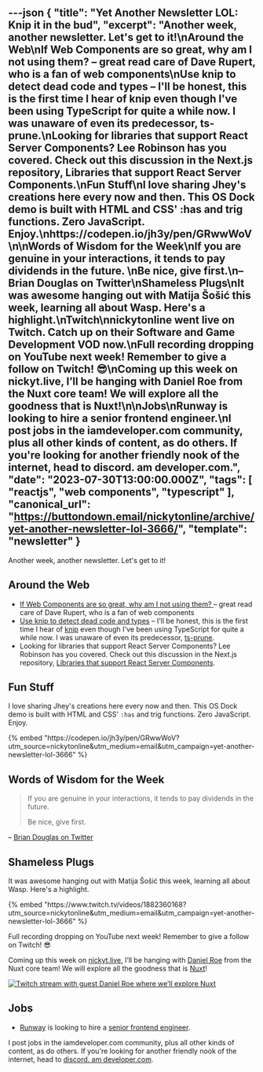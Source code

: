 ---json
{
  "title": "Yet Another Newsletter LOL: Knip it in the bud",
  "excerpt": "Another week, another newsletter. Let's get to it!\nAround the Web\nIf Web Components are so great, why am I not using them?  – great  read care of Dave Rupert, who is a fan of web components\nUse knip to detect dead code and types – I'll be honest, this is the first time I hear of knip even though I've been using TypeScript for quite a while now. I was unaware of even its predecessor, ts-prune.\nLooking for libraries that support React Server Components? Lee Robinson has you covered. Check out this discussion in the Next.js repository, Libraries that support React Server Components.\nFun Stuff\nI love sharing Jhey's creations here every now and then. This OS Dock demo is built with HTML and CSS' :has and trig functions. Zero JavaScript. Enjoy.\nhttps://codepen.io/jh3y/pen/GRwwWoV\n\nWords of Wisdom for the Week\nIf you are genuine in your interactions, it tends to pay dividends in the future. \nBe nice, give first.\n– Brian Douglas on Twitter\nShameless Plugs\nIt was awesome hanging out with Matija Šošić this week, learning all about Wasp. Here's a highlight.\nTwitch\nnickytonline went live on Twitch. Catch up on their Software and Game Development VOD now.\nFull recording dropping on YouTube next week! Remember to give a follow on Twitch! 😎\nComing up this week on nickyt.live, I’ll be hanging with Daniel Roe from the Nuxt core team! We will explore all the goodness that is Nuxt!\n\nJobs\nRunway is looking to hire a senior frontend engineer.\nI post jobs in the iamdeveloper.com community, plus all other kinds of content, as do others. If you're looking for another friendly nook of the internet, head to discord. am developer.com.",
  "date": "2023-07-30T13:00:00.000Z",
  "tags": [
    "reactjs",
    "web components",
    "typescript"
  ],
  "canonical_url": "https://buttondown.email/nickytonline/archive/yet-another-newsletter-lol-3666/",
  "template": "newsletter"
}
---

<p>Another week, another newsletter. Let's get to it!</p>
<h2>Around the Web</h2>
<ul>
<li><a href="https://daverupert.com/2023/07/why-not-webcomponents/?utm_source=nickytonline&amp;utm_medium=email&amp;utm_campaign=yet-another-newsletter-lol-3666" target="_blank">If Web Components are so great, why am I not using them? </a> – great  read care of Dave Rupert, who is a fan of web components</li>
<li><a href="https://effectivetypescript.com/2023/07/29/knip/?utm_source=nickytonline&amp;utm_medium=email&amp;utm_campaign=yet-another-newsletter-lol-3666" target="_blank">Use knip to detect dead code and types</a> – I'll be honest, this is the first time I hear of <a href="https://github.com/webpro/knip?utm_source=nickytonline&amp;utm_medium=email&amp;utm_campaign=yet-another-newsletter-lol-3666" target="_blank">knip</a> even though I've been using TypeScript for quite a while now. I was unaware of even its predecessor, <a href="https://github.com/nadeesha/ts-prune?utm_source=nickytonline&amp;utm_medium=email&amp;utm_campaign=yet-another-newsletter-lol-3666" target="_blank">ts-prune</a>.</li>
<li>Looking for libraries that support React Server Components? Lee Robinson has you covered. Check out this discussion in the Next.js repository, <a href="https://github.com/reactwg/server-components/discussions/6?utm_source=nickytonline&amp;utm_medium=email&amp;utm_campaign=yet-another-newsletter-lol-3666" target="_blank">Libraries that support React Server Components</a>.</li>
</ul>
<h2>Fun Stuff</h2>
<p>I love sharing Jhey's creations here every now and then. This OS Dock demo is built with HTML and CSS' <code>:has</code> and trig functions. Zero JavaScript. Enjoy.</p>
{% embed "https://codepen.io/jh3y/pen/GRwwWoV?utm_source=nickytonline&amp;utm_medium=email&amp;utm_campaign=yet-another-newsletter-lol-3666" %}
<h2>Words of Wisdom for the Week</h2>
<blockquote>
<p>If you are genuine in your interactions, it tends to pay dividends in the future. </p>
<p>Be nice, give first.</p>
</blockquote>
<p>– <a href="https://twitter.com/bdougieYO/status/1684361907799752704?utm_source=nickytonline&amp;utm_medium=email&amp;utm_campaign=yet-another-newsletter-lol-3666" target="_blank">Brian Douglas on Twitter</a></p>
<h2>Shameless Plugs</h2>
<p>It was awesome hanging out with Matija Šošić this week, learning all about Wasp. Here's a highlight.</p>{% embed "https://www.twitch.tv/videos/1882360168?utm_source=nickytonline&amp;utm_medium=email&amp;utm_campaign=yet-another-newsletter-lol-3666" %}
<p>Full recording dropping on YouTube next week! Remember to give a follow on Twitch! 😎</p>
<p>Coming up this week on <a href="https://nickyt.live?utm_source=nickytonline&amp;utm_medium=email&amp;utm_campaign=yet-another-newsletter-lol-3666" target="_blank">nickyt.live</a>, I’ll be hanging with <a href="https://danielroe.dev/?utm_source=nickytonline&amp;utm_medium=email&amp;utm_campaign=yet-another-newsletter-lol-3666" target="_blank">Daniel Roe</a> from the Nuxt core team! We will explore all the goodness that is <a href="https://nuxt.com/?utm_source=nickytonline&amp;utm_medium=email&amp;utm_campaign=yet-another-newsletter-lol-3666" target="_blank">Nuxt</a>!</p>
<p><a href="https://www.iamdeveloper.com/pages/stream-schedule/?utm_source=nickytonline&amp;utm_medium=email&amp;utm_campaign=yet-another-newsletter-lol-3666#daniel-roe-exploring-nuxt" target="_blank"><img alt="Twitch stream with guest Daniel Roe where we’ll explore Nuxt" class="newsletter-image" src="https://buttondown.imgix.net/images/ab071068-d36c-4bdf-8f92-1eb0f46ff274.png?w=960&amp;fit=max" /></a></p>
<h2>Jobs</h2>
<ul>
<li><a href="https://runwayml.com/?utm_source=nickytonline&amp;utm_medium=email&amp;utm_campaign=yet-another-newsletter-lol-3666" target="_blank">Runway</a> is looking to hire a <a href="https://www.linkedin.com/jobs/view/3670026490?utm_source=nickytonline&amp;utm_medium=email&amp;utm_campaign=yet-another-newsletter-lol-3666" target="_blank">senior frontend engineer</a>.</li>
</ul>
<p>I post jobs in the iamdeveloper.com community, plus all other kinds of content, as do others. If you're looking for another friendly nook of the internet, head to <a href="https://discord.iamdeveloper.com?utm_source=nickytonline&amp;utm_medium=email&amp;utm_campaign=yet-another-newsletter-lol-3666" target="_blank">discord. am developer.com</a>.</p>

